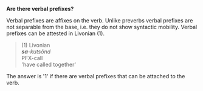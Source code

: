 **Are there verbal prefixes?**

Verbal prefixes are affixes on the verb. Unlike preverbs verbal prefixes are not separable from the base, i.e. they do not show syntactic mobility. Verbal prefixes can be attested in Livonian (1).

>(1) Livonian<br/>
>***sa**-kutsõnd*<br/>
>PFX-call<br/> 
>'have called together'

The answer is '1' if there are verbal prefixes that can be attached to the verb. 

